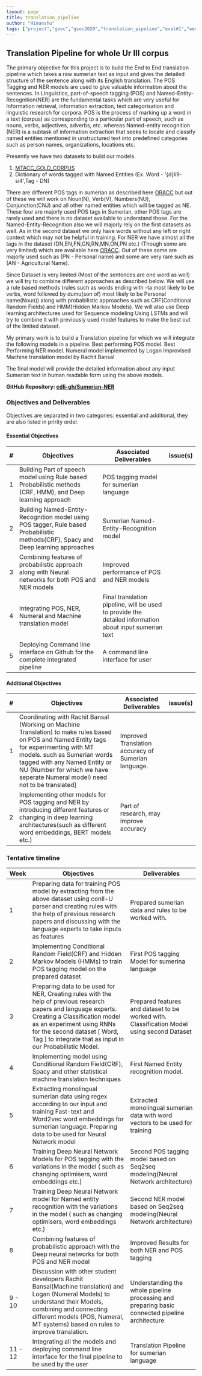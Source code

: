 ```yaml
---
layout: page
title: translation_pipeline
author: "Himanshu"
tags: ["project","gsoc","gsoc2020","translation_pipeline","eval#1","week#2"]
---
```


## Translation Pipeline for whole Ur III corpus
The primary objective for this project is to build the End to End translation pipeline which takes a raw sumerian text as input and gives the detailed structure of the sentence along with its English translation. The POS Tagging and NER models are used to give valuable information about the sentences. In Linguistics, part-of-speech tagging (POS) and Named-Entity-Recognition(NER) are the fundamental tasks which are very useful for Information retrieval, information extraction, text categorisation and linguistic research for corpora. POS is the process of marking up a word in a text (corpus) as corresponding to a particular part of speech, such as nouns, verbs, adjectives, adverbs, etc. whereas Named-entity recognition (NER) is a subtask of information extraction that seeks to locate and classify named entities mentioned in unstructured text into predefined categories such as person names, organizations, locations etc.

Presently we have two datasets to build our models.
1. [MTACC_GOLD_CORPUS](https://github.com/cdli-gh/Sumerian-NER/tree/master/Raw/CDIL_morph_raw)
2. Dictionary of words tagged with Named Entities  (Ex. Word - '{d}li9-si4',Tag - DN) 

There are different POS tags in sumerian as described here [ORACC](https://cdli-gh.github.io/guides/guide_tagsets.html) but out of these we will work on Noun(N), Verb(V), Numbers(NU), Conjunction(CNJ) and all other named entities which will be tagged as NE. These four are majorly used POS tags in Sumerian, other POS tags are rarely used and there is no dataset available to understand those. For the Named-Entity-Recognition also we will majorly rely on the first datasets as well. As in the second dataset we only have words without any left or right context which may not be helpful in training. For NER we have almost all the tags in the dataset (DN,EN,FN,GN,RN,MN,ON,PN etc.) (Though some are very limited) which are available here [ORACC](https://cdli-gh.github.io/guides/guide_tagsets.html). Out of these some are majorly used such as (PN - Personal name) and some are very rare such as (AN - Agricultural Name).

Since Dataset is very limited (Most of the sentences are one word as well) we will try to combine different approaches as described below. We will use a rule based methods (rules such as words ending with -ta most likely to be verbs, word followed by dumu(son of) most likely to be Personal name(Noun)) along with probabilistic approaches such as CRF(Conditional Random Fields) and HMM(Hidden Markov Models). We will also use Deep learning architectures used for Sequence modeling Using LSTMs and will try to combine it with previously used model features to make the best out of the limited dataset. 

My primary work is to build a Translation pipeline for which we will integrate the following models in a pipeline.
Best performing POS model.
Best Performing NER model.
Numeral model implemented by Logan
Improvised Machine translation model by Rachit Bansal

The final model will provide the detailed information about any input Sumerian text in human readable form using the above models.

**GitHub Repository: [cdli-gh/Sumerian-NER](https://github.com/cdli-gh/Sumerian-NER)**

### Objectives and Deliverables
Objectives are separated in two categories: essential and additional, they are also listed in pririty order. 
#### Essential Objectives

|\#|Objectives|Associated Deliverables|issue(s)|  
|---	|---	|---	|---	|  
|1   	|  Building Part of speech model using Rule based Probabilistic methods (CRF, HMM), and Deep learning approach 	|  POS tagging model for sumerian language 	|   	|  
|2   	|   Building Named-Entity-Recognition  model using POS tagger, Rule based Probabilistic methods(CRF), Spacy  and Deep learning approaches 	|   Sumerian Named-Entity-Recognition model 	|   	|  
|3   	|  Combining features of probabilistic approach along with Neural networks for both POS and NER models 	|   Improved performance of POS and NER models |     |  
|4   	|   Integrating POS, NER, Numeral and Machine translation model	|  Final translation pipeline, will be used to provide the detailed information about input sumerian text |    |
|5   	|   Deploying Command line interface on Github for the complete integrated pipeline	|  A command line interface for user  	|   	|  

#### Additional Objectives

|\#|Objectives|Associated Deliverables|issue(s)|  
|---	|---	|---	|---	|  
|1   	|  Coordinating with Rachit Bansal (Working on Machine Translation) to make rules based on POS and Named Entity tags for experimenting with MT models. such as Sumerian words tagged with any Named Entity or NU (Number for which we have seperate Numeral model) need not to be translated]  	|  Improved Translation accuracy of Sumerian language. 	|   	|  
|2   	|   Implementing other models for POS tagging and NER by introducing different features or changing in deep learning architectures(such as different word embeddings, BERT models etc.)	|   Part of research, may improve accuracy	|   	|  

### Tentative timeline  

| Week  |Objectives |Deliverables |  
|---|---|---|  
|1|  Preparing data for training POS model by extracting from the above dataset using conll-U parser and creating rules with the help of previous research papers and discussing with the language experts to take inputs as features | Prepared sumerian data and rules to be worked with.  |  
|2|  Implementing Conditional Random Field(CRF) and Hidden Markov Models (HMMs) to train POS tagging model on the prepared dataset | First POS tagging Model for sumerina language  |  
|3| Preparing data to be used for NER, Creating rules with the help of previous research papers and language experts. Creating a Classification model as an experiment using RNNs for the second dataset [ Word, Tag ] to integrate that as input in our Probabilistic Model.  | Prepared features and dataset to be worked with. Classification Model using second Dataset   |  
|4|  Implementing model using Conditional Random Field(CRF), Spacy and other statistical machine translation techniques |  First Named Entity recognition model.  |  
|5|  Extracting monolingual sumerian data using regex according to our input and training Fast-text and Word2vec word embeddings for sumerian language. Preparing data to be used for Neural Network model | Extracted monolingual sumerian data with word vectors to be used for training   |  
|6|  Training Deep Neural Network Models for POS tagging with the variations in the model ( such as changing optimisers, word embeddings etc.) |  Second POS tagging model based on Seq2seq modeling(Neural Network architecture) |  
|7|  Training Deep Neural Network model for Named entity recognition with the variations in the model ( such as changing optimisers, word embeddings etc.) |  Second NER model based on Seq2seq modeling(Neural Network architecture) |  
|8|  Combining features of probabilistic approach with the Deep neural networks  for both POS and NER model |  Improved Results for both NER and POS tagging |  
|9 - 10|  Discussion with other student developers Rachit Bansal(Machine translation) and Logan (Numeral Models)  to understand their Models, combining and connecting different models (POS, Numeral, MT systems) based on rules to improve translation. | Understanding the whole pipeline processing and preparing basic connected pipeline architecture   |   
|11 - 12|  Integrating all the models and deploying command line interface for the final pipeline to be used by the user | Translation Pipeline for sumerian language  |  

